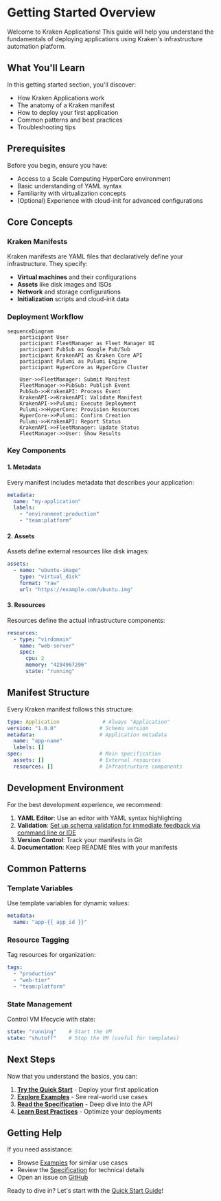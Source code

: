 # Getting Started Overview

Welcome to Kraken Applications! This guide will help you understand the fundamentals of deploying applications using Kraken's infrastructure automation platform.

## What You'll Learn

In this getting started section, you'll discover:

- How Kraken Applications work
- The anatomy of a Kraken manifest
- How to deploy your first application
- Common patterns and best practices
- Troubleshooting tips

## Prerequisites

Before you begin, ensure you have:

- Access to a Scale Computing HyperCore environment
- Basic understanding of YAML syntax
- Familiarity with virtualization concepts
- (Optional) Experience with cloud-init for advanced configurations

## Core Concepts

### Kraken Manifests

Kraken manifests are YAML files that declaratively define your infrastructure. They specify:

- **Virtual machines** and their configurations
- **Assets** like disk images and ISOs
- **Network** and storage configurations
- **Initialization** scripts and cloud-init data

### Deployment Workflow

```mermaid
sequenceDiagram
    participant User
    participant FleetManager as Fleet Manager UI
    participant PubSub as Google Pub/Sub
    participant KrakenAPI as Kraken Core API
    participant Pulumi as Pulumi Engine
    participant HyperCore as HyperCore Cluster

    User->>FleetManager: Submit Manifest
    FleetManager->>PubSub: Publish Event
    PubSub->>KrakenAPI: Process Event
    KrakenAPI->>KrakenAPI: Validate Manifest
    KrakenAPI->>Pulumi: Execute Deployment
    Pulumi->>HyperCore: Provision Resources
    HyperCore->>Pulumi: Confirm Creation
    Pulumi->>KrakenAPI: Report Status
    KrakenAPI->>FleetManager: Update Status
    FleetManager->>User: Show Results
```

### Key Components

#### 1. Metadata
Every manifest includes metadata that describes your application:

```yaml
metadata:
  name: "my-application"
  labels:
    - "environment:production"
    - "team:platform"
```

#### 2. Assets
Assets define external resources like disk images:

```yaml
assets:
  - name: "ubuntu-image"
    type: "virtual_disk"
    format: "raw"
    url: "https://example.com/ubuntu.img"
```

#### 3. Resources
Resources define the actual infrastructure components:

```yaml
resources:
  - type: "virdomain"
    name: "web-server"
    spec:
      cpu: 2
      memory: "4294967296"
      state: "running"
```

## Manifest Structure

Every Kraken manifest follows this structure:

```yaml
type: Application              # Always "Application"
version: "1.0.0"              # Schema version
metadata:                     # Application metadata
  name: "app-name"
  labels: []
spec:                         # Main specification
  assets: []                  # External resources
  resources: []               # Infrastructure components
```

## Development Environment

For the best development experience, we recommend:

1. **YAML Editor**: Use an editor with YAML syntax highlighting
2. **Validation**: [Set up schema validation for immediate feedback via command line or IDE](https://scalecomputing.github.io/kraken-applications/spec/schema)
3. **Version Control**: Track your manifests in Git
4. **Documentation**: Keep README files with your manifests

## Common Patterns

### Template Variables

Use template variables for dynamic values:

```yaml
metadata:
  name: "app-{{ app_id }}"
```

### Resource Tagging

Tag resources for organization:

```yaml
tags:
  - "production"
  - "web-tier"
  - "team:platform"
```

### State Management

Control VM lifecycle with state:

```yaml
state: "running"    # Start the VM
state: "shutoff"    # Stop the VM (useful for templates)
```

## Next Steps

Now that you understand the basics, you can:

1. **[Try the Quick Start](quickstart.md)** - Deploy your first application
2. **[Explore Examples](../examples/basic.md)** - See real-world use cases
3. **[Read the Specification](../spec/overview.md)** - Deep dive into the API
4. **[Learn Best Practices](../best-practices/general.md)** - Optimize your deployments

## Getting Help

If you need assistance:

- Browse [Examples](../examples/basic.md) for similar use cases
- Review the [Specification](../spec/overview.md) for technical details
- Open an issue on [GitHub](https://github.com/scalecomputing/kraken-applications/issues)

Ready to dive in? Let's start with the [Quick Start Guide](quickstart.md)!
